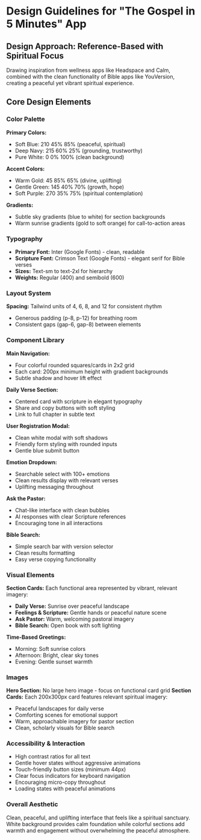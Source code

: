 # Design Guidelines for "The Gospel in 5 Minutes" App

## Design Approach: Reference-Based with Spiritual Focus
Drawing inspiration from wellness apps like Headspace and Calm, combined with the clean functionality of Bible apps like YouVersion, creating a peaceful yet vibrant spiritual experience.

## Core Design Elements

### Color Palette
**Primary Colors:**
- Soft Blue: 210 45% 85% (peaceful, spiritual)
- Deep Navy: 215 60% 25% (grounding, trustworthy)
- Pure White: 0 0% 100% (clean background)

**Accent Colors:**
- Warm Gold: 45 85% 65% (divine, uplifting)
- Gentle Green: 145 40% 70% (growth, hope)
- Soft Purple: 270 35% 75% (spiritual contemplation)

**Gradients:**
- Subtle sky gradients (blue to white) for section backgrounds
- Warm sunrise gradients (gold to soft orange) for call-to-action areas

### Typography
- **Primary Font:** Inter (Google Fonts) - clean, readable
- **Scripture Font:** Crimson Text (Google Fonts) - elegant serif for Bible verses
- **Sizes:** Text-sm to text-2xl for hierarchy
- **Weights:** Regular (400) and semibold (600)

### Layout System
**Spacing:** Tailwind units of 4, 6, 8, and 12 for consistent rhythm
- Generous padding (p-8, p-12) for breathing room
- Consistent gaps (gap-6, gap-8) between elements

### Component Library

**Main Navigation:**
- Four colorful rounded squares/cards in 2x2 grid
- Each card: 200px minimum height with gradient backgrounds
- Subtle shadow and hover lift effect

**Daily Verse Section:**
- Centered card with scripture in elegant typography
- Share and copy buttons with soft styling
- Link to full chapter in subtle text

**User Registration Modal:**
- Clean white modal with soft shadows
- Friendly form styling with rounded inputs
- Gentle blue submit button

**Emotion Dropdown:**
- Searchable select with 100+ emotions
- Clean results display with relevant verses
- Uplifting messaging throughout

**Ask the Pastor:**
- Chat-like interface with clean bubbles
- AI responses with clear Scripture references
- Encouraging tone in all interactions

**Bible Search:**
- Simple search bar with version selector
- Clean results formatting
- Easy verse copying functionality

### Visual Elements

**Section Cards:**
Each functional area represented by vibrant, relevant imagery:
- **Daily Verse:** Sunrise over peaceful landscape
- **Feelings & Scripture:** Gentle hands or peaceful nature scene
- **Ask Pastor:** Warm, welcoming pastoral imagery
- **Bible Search:** Open book with soft lighting

**Time-Based Greetings:**
- Morning: Soft sunrise colors
- Afternoon: Bright, clear sky tones
- Evening: Gentle sunset warmth

### Images
**Hero Section:** No large hero image - focus on functional card grid
**Section Cards:** Each 200x300px card features relevant spiritual imagery:
- Peaceful landscapes for daily verse
- Comforting scenes for emotional support
- Warm, approachable imagery for pastor section
- Clean, scholarly visuals for Bible search

### Accessibility & Interaction
- High contrast ratios for all text
- Gentle hover states without aggressive animations
- Touch-friendly button sizes (minimum 44px)
- Clear focus indicators for keyboard navigation
- Encouraging micro-copy throughout
- Loading states with peaceful animations

### Overall Aesthetic
Clean, peaceful, and uplifting interface that feels like a spiritual sanctuary. White background provides calm foundation while colorful sections add warmth and engagement without overwhelming the peaceful atmosphere.